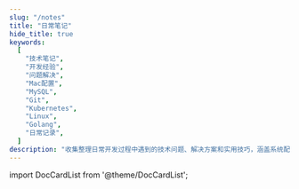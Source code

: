 ```yaml
---
slug: "/notes"
title: "日常笔记"
hide_title: true
keywords:
  [
    "技术笔记",
    "开发经验",
    "问题解决",
    "Mac配置",
    "MySQL",
    "Git",
    "Kubernetes",
    "Linux",
    "Golang",
    "日常记录",
  ]
description: "收集整理日常开发过程中遇到的技术问题、解决方案和实用技巧，涵盖系统配置、数据库优化、容器部署等多个技术领域"
---
```


import DocCardList from '@theme/DocCardList';

<DocCardList />
